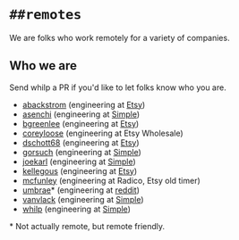 # `##remotes`

We are folks who work remotely for a variety of companies.

## Who we are

Send whilp a PR if you'd like to let folks know who you are.

- [abackstrom][] (engineering at [Etsy])
- [asenchi][] (engineering at [Simple][])
- [bgreenlee][] (engineering at [Etsy][])
- [coreyloose][] (engineering at Etsy Wholesale)
- [dschott68][] (engineering at [Etsy][])
- [gorsuch][] (engineering at [Simple][])
- [joekarl][] (engineering at [Simple][])
- [kellegous][] (engineering at [Etsy][])
- [mcfunley][] (engineering at Radico, Etsy old timer)
- [umbrae][]* (engineering at [reddit][])
- [vanvlack][] (engineering at [Simple][])
- [whilp][] (engineering at [Simple][])

[abackstrom]: https://twitter.com/abackstrom
[asenchi]: https://twitter.com/asenchi
[bgreenlee]: https://twitter.com/bgreenlee
[coreyloose]: https://twitter.com/coreyloose
[dschott68]: https://twitter.com/dschott68
[gorsuch]: https://twitter.com/michaelgorsuch
[joekarl]: https://twitter.com/joekarl
[kellegous]: http://twitter.com/kellegous
[mcfunley]: https://twitter.com/mcfunley
[umbrae]: https://twitter.com/chrisdary
[vanvlack]: https://twitter.com/vanvlack
[whilp]: https://twitter.com/whilp

[Etsy]: https://etsy.com
[reddit]: https://www.reddit.com/
[Simple]: https://simple.com/

\* Not actually remote, but remote friendly.
